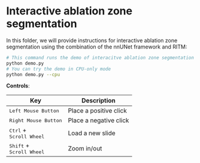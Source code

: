 # Interactive ablation zone segmentation
In this folder, we will provide instructions for interactive ablation zone segmentation using the combination of the nnUNet framework and RITM:
```.bash
# This command runs the demo of interacitve ablation zone segmentation
python demo.py
# You can try the demo in CPU-only mode
python demo.py --cpu
```
**Controls**:

| Key                                                           | Description                        |
| ------------------------------------------------------------- | ---------------------------------- |
| <kbd>Left Mouse Button</kbd>                                  | Place a positive click             |
| <kbd>Right Mouse Button</kbd>                                 | Place a negative click             |
| <kbd>Ctrl</kbd> + <br> <kbd>Scroll Wheel</kbd>    | Load a new slide
| <kbd>Shift</kbd> + <br> <kbd>Scroll Wheel</kbd>    | Zoom in/out 